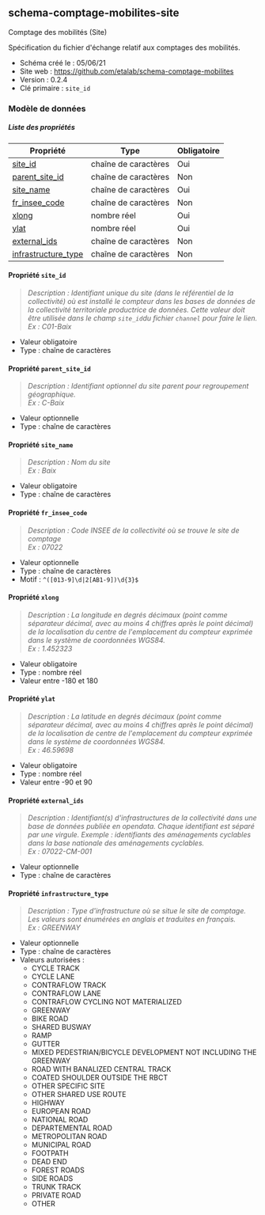 <MenuSchema />

## schema-comptage-mobilites-site

Comptage des mobilités (Site)

Spécification du fichier d'échange relatif aux comptages des mobilités.

- Schéma créé le : 05/06/21
- Site web : https://github.com/etalab/schema-comptage-mobilites
- Version : 0.2.4
- Clé primaire : `site_id`

### Modèle de données


##### Liste des propriétés

| Propriété | Type | Obligatoire |
| -- | -- | -- |
| [site_id](#propriete-site-id) | chaîne de caractères  | Oui |
| [parent_site_id](#propriete-parent-site-id) | chaîne de caractères  | Non |
| [site_name](#propriete-site-name) | chaîne de caractères  | Oui |
| [fr_insee_code](#propriete-fr-insee-code) | chaîne de caractères  | Non |
| [xlong](#propriete-xlong) | nombre réel  | Oui |
| [ylat](#propriete-ylat) | nombre réel  | Oui |
| [external_ids](#propriete-external-ids) | chaîne de caractères  | Non |
| [infrastructure_type](#propriete-infrastructure-type) | chaîne de caractères  | Non |

#### Propriété `site_id`

> *Description : Identifiant unique du site (dans le référentiel de la collectivité) où est installé le compteur dans les bases de données de la collectivité territoriale productrice de données. Cette valeur doit être utilisée dans le champ `site_id`du fichier `channel` pour faire le lien. <br/>Ex : C01-Baix*
- Valeur obligatoire
- Type : chaîne de caractères

#### Propriété `parent_site_id`

> *Description : Identifiant optionnel du site parent pour regroupement géographique.<br/>Ex : C-Baix*
- Valeur optionnelle
- Type : chaîne de caractères

#### Propriété `site_name`

> *Description : Nom du site<br/>Ex : Baix*
- Valeur obligatoire
- Type : chaîne de caractères

#### Propriété `fr_insee_code`

> *Description : Code INSEE de la collectivité où se trouve le site de comptage<br/>Ex : 07022*
- Valeur optionnelle
- Type : chaîne de caractères
- Motif : `^([013-9]\d|2[AB1-9])\d{3}$`

#### Propriété `xlong`

> *Description : La longitude en degrés décimaux (point comme séparateur décimal, avec au moins 4 chiffres après le point décimal) de la localisation du centre de l'emplacement du compteur exprimée dans le système de coordonnées WGS84.<br/>Ex : 1.452323*
- Valeur obligatoire
- Type : nombre réel
- Valeur entre -180 et 180

#### Propriété `ylat`

> *Description : La latitude en degrés décimaux (point comme séparateur décimal, avec au moins 4 chiffres après le point décimal) de la localisation de centre de l'emplacement du compteur exprimée dans le système de coordonnées WGS84.<br/>Ex : 46.59698*
- Valeur obligatoire
- Type : nombre réel
- Valeur entre -90 et 90

#### Propriété `external_ids`

> *Description : Identifiant(s) d'infrastructures de la collectivité dans une base de données publiée en opendata. Chaque identifiant est séparé par une virgule. Exemple : identifiants des aménagements cyclables dans la base nationale des aménagements cyclables.<br/>Ex : 07022-CM-001*
- Valeur optionnelle
- Type : chaîne de caractères

#### Propriété `infrastructure_type`

> *Description : Type d'infrastructure où se situe le site de comptage. Les valeurs sont énumérées en anglais et traduites en français.<br/>Ex : GREENWAY*
- Valeur optionnelle
- Type : chaîne de caractères
- Valeurs autorisées : 
    - CYCLE TRACK
    - CYCLE LANE
    - CONTRAFLOW TRACK
    - CONTRAFLOW LANE
    - CONTRAFLOW CYCLING NOT MATERIALIZED
    - GREENWAY
    - BIKE ROAD
    - SHARED BUSWAY
    - RAMP
    - GUTTER
    - MIXED PEDESTRIAN/BICYCLE DEVELOPMENT NOT INCLUDING THE GREENWAY
    - ROAD WITH BANALIZED CENTRAL TRACK
    - COATED SHOULDER OUTSIDE THE RBCT
    - OTHER SPECIFIC SITE
    - OTHER SHARED USE ROUTE
    - HIGHWAY
    - EUROPEAN ROAD
    - NATIONAL ROAD
    - DEPARTEMENTAL ROAD
    - METROPOLITAN ROAD
    - MUNICIPAL ROAD
    - FOOTPATH
    - DEAD END
    - FOREST ROADS
    - SIDE ROADS
    - TRUNK TRACK
    - PRIVATE ROAD
    - OTHER
